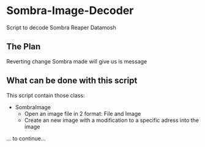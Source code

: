 # Sombra-Image-Decoder
Script to decode Sombra Reaper Datamosh

## The Plan
Reverting change Sombra made will give us is message

## What can be done with this script
This script contain those class:
* SombraImage
  * Open an image file in 2 format: File and Image
  * Create an new image with a modification to a specific adress into the image
  
... to continue...
